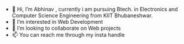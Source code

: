 - 👋 Hi, I’m Abhinav , currently i am pursuing Btech. in Electronics and Computer Science Engineering from KIIT Bhubaneshwar.  
- 👀 I’m interested in Web Development
- 💞️ I’m looking to collaborate on Web projects
- 📫 You can reach me through my insta handle

<!---
abhigit812/abhigit812 is a ✨ special ✨ repository because its `README.md` (this file) appears on your GitHub profile.
You can click the Preview link to take a look at your changes.
--->
